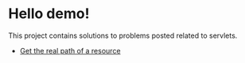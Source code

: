 # Hello demo!
This project contains solutions to problems posted related to servlets. 

* [Get the real path of a resource](src/main/java/servlets/demo/DemoGetRealPath.java)
